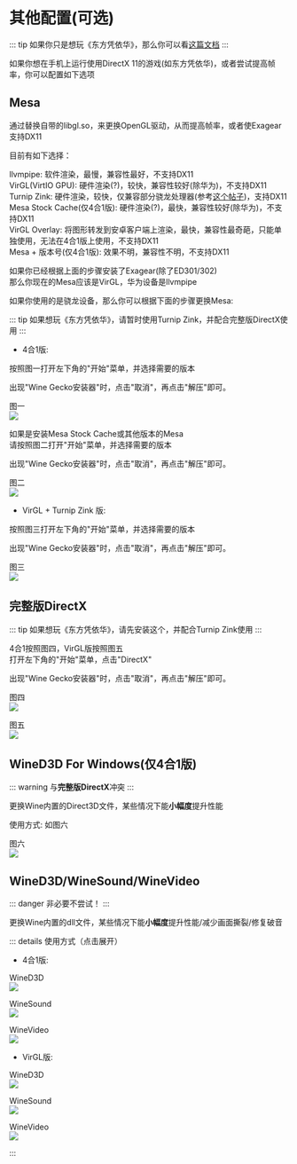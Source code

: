 # 其他配置(可选)

::: tip
如果你只是想玩《东方凭依华》，那么你可以看[这篇文档](/th155.md)
:::

如果你想在手机上运行使用DirectX 11的游戏(如东方凭依华)，或者尝试提高帧率，你可以配置如下选项

## Mesa

通过替换自带的libgl.so，来更换OpenGL驱动，从而提高帧率，或者使Exagear支持DX11

目前有如下选择：

llvmpipe: 软件渲染，最慢，兼容性最好，不支持DX11  
VirGL(VirtIO GPU): 硬件渲染(?)，较快，兼容性较好(除华为)，不支持DX11  
Turnip Zink: 硬件渲染，较快，仅兼容部分骁龙处理器(参考[这个帖子](https://tieba.baidu.com/p/7930444021))，支持DX11  
Mesa Stock Cache(仅4合1版): 硬件渲染(?)，最快，兼容性较好(除华为)，不支持DX11  
VirGL Overlay: 将图形转发到安卓客户端上渲染，最快，兼容性最奇葩，只能单独使用，无法在4合1版上使用，不支持DX11  
Mesa + 版本号(仅4合1版): 效果不明，兼容性不明，不支持DX11

如果你已经根据上面的步骤安装了Exagear(除了ED301/302)  
那么你现在的Mesa应该是VirGL，华为设备是llvmpipe  

如果你使用的是骁龙设备，那么你可以根据下面的步骤更换Mesa:   

::: tip
如果想玩《东方凭依华》，请暂时使用Turnip Zink，并配合完整版DirectX使用
:::

- 4合1版:  

按照图一打开左下角的"开始"菜单，并选择需要的版本  

出现"Wine Gecko安装器"时，点击"取消"，再点击"解压"即可。

图一  
![](/assets/pictures/4in1/WineGL.png)

如果是安装Mesa Stock Cache或其他版本的Mesa  
请按照图二打开"开始"菜单，并选择需要的版本  

出现"Wine Gecko安装器"时，点击"取消"，再点击"解压"即可。

图二  
![](/assets/pictures/4in1/Mesa.png)

- VirGL + Turnip Zink 版:  

按照图三打开左下角的"开始"菜单，并选择需要的版本  

出现"Wine Gecko安装器"时，点击"取消"，再点击"解压"即可。

图三  
![](/assets/pictures/VirGL_Turnip_Zink/WineGL.png)

## 完整版DirectX

::: tip
如果想玩《东方凭依华》，请先安装这个，并配合Turnip Zink使用
:::

4合1按照图四，VirGL版按照图五  
打开左下角的"开始"菜单，点击"DirectX"  

出现"Wine Gecko安装器"时，点击"取消"，再点击"解压"即可。

图四  
![](/assets/pictures/4in1/DirectX.png)

图五  
![](/assets/pictures/VirGL_Turnip_Zink/DirectX.png)

## WineD3D For Windows(仅4合1版)

::: warning
与**完整版DirectX**冲突
:::

更换Wine内置的Direct3D文件，某些情况下能**小幅度**提升性能  

使用方式: 如图六

图六  
![](/assets/pictures/4in1/WineD3DForWindows.png)

## WineD3D/WineSound/WineVideo

::: danger
非必要不尝试！
:::

更换Wine内置的dll文件，某些情况下能**小幅度**提升性能/减少画面撕裂/修复破音  

::: details 使用方式（点击展开）

- 4合1版:

WineD3D  
![](/assets/pictures/4in1/WineD3D.png)

WineSound  
![](/assets/pictures/4in1/WineSound.png)

WineVideo  
![](/assets/pictures/4in1/WineVideo.png)

- VirGL版:

WineD3D  
![](/assets/pictures/VirGL_Turnip_Zink/WineD3D.png)

WineSound  
![](/assets/pictures/VirGL_Turnip_Zink/WineSound.png)

WineVideo  
![](/assets/pictures/VirGL_Turnip_Zink/WineVideo.png)

:::
